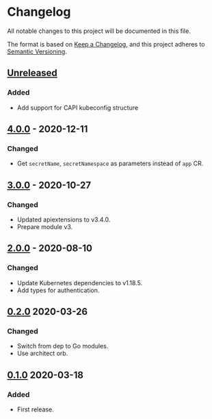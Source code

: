 # Changelog

All notable changes to this project will be documented in this file.

The format is based on [Keep a Changelog](https://keepachangelog.com/en/1.0.0/),
and this project adheres to [Semantic Versioning](https://semver.org/spec/v2.0.0.html).

## [Unreleased]

### Added

- Add support for CAPI kubeconfig structure

## [4.0.0] - 2020-12-11

### Changed

- Get `secretName`, `secretNamespace` as parameters instead of `app` CR.

## [3.0.0] - 2020-10-27

### Changed

- Updated apiextensions to v3.4.0.
- Prepare module v3.

## [2.0.0] - 2020-08-10

### Changed

- Update Kubernetes dependencies to v1.18.5.
- Add types for authentication.

## [0.2.0] 2020-03-26

### Changed

- Switch from dep to Go modules.
- Use architect orb.

## [0.1.0] 2020-03-18

### Added

- First release.

[Unreleased]: https://github.com/giantswarm/kubeconfig/compare/v4.0.0...HEAD
[4.0.0]: https://github.com/giantswarm/kubeconfig/compare/v3.0.0...v4.0.0
[3.0.0]: https://github.com/giantswarm/kubeconfig/compare/v2.0.0...v3.0.0
[2.0.0]: https://github.com/giantswarm/kubeconfig/compare/v0.2.0...v2.0.0
[0.2.0]: https://github.com/giantswarm/helmclient/compare/v0.1.0...v0.2.0

[0.1.0]: https://github.com/giantswarm/kubeconfig/releases/tag/v0.1.0
